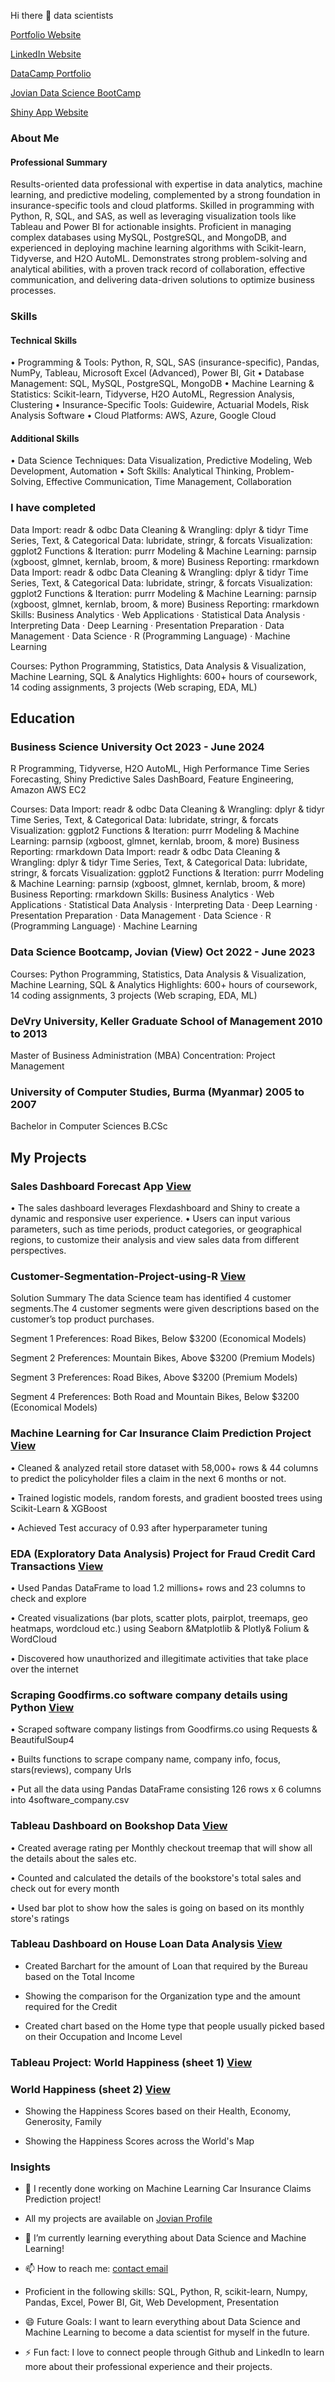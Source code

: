 Hi there 👋  data scientists

[Portfolio Website](https://www.datascienceportfol.io/tliman21)

[LinkedIn Website](https://www.linkedin.com/in/tin-nandar-liman/)

[DataCamp Portfolio](https://www.datacamp.com/portfolio/tinliman21)

[Jovian Data Science BootCamp](https://jovian.com/tinliman21)

[Shiny App Website](https://tinliman.shinyapps.io/sales_dashboard_forecast_app/)

### About Me

#### Professional Summary

Results-oriented data professional with expertise in data analytics, machine learning, and predictive modeling, complemented by a strong foundation in insurance-specific tools and cloud platforms. Skilled in programming with Python, R, SQL, and SAS, as well as leveraging visualization tools like Tableau and Power BI for actionable insights. Proficient in managing complex databases using MySQL, PostgreSQL, and MongoDB, and experienced in deploying machine learning algorithms with Scikit-learn, Tidyverse, and H2O AutoML. Demonstrates strong problem-solving and analytical abilities, with a proven track record of collaboration, effective communication, and delivering data-driven solutions to optimize business processes.


### Skills

#### Technical Skills
•	Programming & Tools: Python, R, SQL, SAS (insurance-specific), Pandas, NumPy, Tableau, Microsoft Excel (Advanced), Power BI, Git
•	Database Management: SQL, MySQL, PostgreSQL, MongoDB
•	Machine Learning & Statistics: Scikit-learn, Tidyverse, H2O AutoML, Regression Analysis, Clustering
•	Insurance-Specific Tools: Guidewire, Actuarial Models, Risk Analysis Software
•	Cloud Platforms: AWS, Azure, Google Cloud

#### Additional Skills
•	Data Science Techniques: Data Visualization, Predictive Modeling, Web Development, Automation
•	Soft Skills: Analytical Thinking, Problem-Solving, Effective Communication, Time Management, Collaboration

### I have completed
Data Import: readr & odbc
Data Cleaning & Wrangling: dplyr & tidyr
Time Series, Text, & Categorical Data: lubridate, stringr, & forcats
Visualization: ggplot2
Functions & Iteration: purrr
Modeling & Machine Learning: parnsip (xgboost, glmnet, kernlab, broom, & more)
Business Reporting: rmarkdown
Data Import: readr & odbc Data Cleaning & Wrangling: dplyr & tidyr Time Series, Text, & Categorical Data: lubridate, stringr, & forcats Visualization: ggplot2 Functions & Iteration: purrr Modeling & Machine Learning: parnsip (xgboost, glmnet, kernlab, broom, & more) Business Reporting: rmarkdown
Skills: Business Analytics · Web Applications · Statistical Data Analysis · Interpreting Data · Deep Learning · Presentation Preparation · Data Management · Data Science · R (Programming Language) · Machine Learning

Courses: Python Programming, Statistics, Data Analysis & Visualization, Machine Learning, SQL & Analytics
Highlights: 600+ hours of coursework, 14 coding assignments, 3 projects (Web scraping, EDA, ML)

## Education

### Business Science University                                                           Oct 2023 - June 2024
R Programming, Tidyverse, H2O AutoML, High Performance Time Series Forecasting, 
Shiny Predictive Sales DashBoard, Feature Engineering, Amazon AWS EC2

Courses:
Data Import: readr & odbc
Data Cleaning & Wrangling: dplyr & tidyr
Time Series, Text, & Categorical Data: lubridate, stringr, & forcats
Visualization: ggplot2
Functions & Iteration: purrr
Modeling & Machine Learning: parnsip (xgboost, glmnet, kernlab, broom, & more)
Business Reporting: rmarkdown
Data Import: readr & odbc Data Cleaning & Wrangling: dplyr & tidyr Time Series, Text, & Categorical Data: lubridate, stringr, & forcats Visualization: ggplot2 Functions & Iteration: purrr Modeling & Machine Learning: parnsip (xgboost, glmnet, kernlab, broom, & more) Business Reporting: rmarkdown
Skills: Business Analytics · Web Applications · Statistical Data Analysis · Interpreting Data · Deep Learning · Presentation Preparation · Data Management · Data Science · R (Programming Language) · Machine Learning

### Data Science Bootcamp, Jovian (View)                                                   Oct 2022 - June 2023
                                                                    
Courses: Python Programming, Statistics, Data Analysis & Visualization, Machine Learning, SQL & Analytics
Highlights: 600+ hours of coursework, 14 coding assignments, 3 projects (Web scraping, EDA, ML)

### DeVry University, Keller Graduate School of Management 	                                2010 to 2013
                                                                   
Master of Business Administration (MBA)
Concentration: Project Management

### University of Computer Studies, Burma (Myanmar)                                         2005 to 2007

Bachelor in Computer Sciences B.CSc

## My Projects

### Sales Dashboard Forecast App [View](https://github.com/tinliman/Sales-Dashboard-Forecast-App)

•	The sales dashboard leverages Flexdashboard and Shiny to create a dynamic and responsive user experience. 
•	Users can input various parameters, such as time periods, product categories, or geographical regions, to customize their analysis and view sales data from different perspectives. 

### Customer-Segmentation-Project-using-R [View](https://github.com/tinliman/Sales-Dashboard-Forecast-App)

Solution Summary
The data Science team has identified 4 customer segments.The 4 customer segments were given descriptions based on the customer’s top product purchases.

Segment 1 Preferences: Road Bikes, Below $3200 (Economical Models)

Segment 2 Preferences: Mountain Bikes, Above $3200 (Premium Models)

Segment 3 Preferences: Road Bikes, Above $3200 (Premium Models)

Segment 4 Preferences: Both Road and Mountain Bikes, Below $3200 (Economical Models)

### Machine Learning for Car Insurance Claim Prediction Project [View](https://github.com/tinliman/Car-Insurance-Claims-Prediction-Machine-Learning-Project)

•	Cleaned & analyzed retail store dataset with 58,000+ rows & 44 columns to predict the policyholder files a claim in the next 6 months or not.

•	Trained logistic models, random forests, and gradient boosted trees using Scikit-Learn & XGBoost

•	Achieved Test accuracy of 0.93 after hyperparameter tuning


### EDA (Exploratory Data Analysis) Project for Fraud Credit Card Transactions [View](https://github.com/tinliman/Exploratory-Data-Analysis-Project)

•	Used Pandas DataFrame to load 1.2 millions+ rows and 23 columns to check and explore 
  
•	Created visualizations (bar plots, scatter plots, pairplot, treemaps, geo heatmaps, wordcloud etc.) using Seaborn &Matplotlib & Plotly& Folium
& WordCloud
  
•	Discovered how unauthorized and illegitimate activities that take place over the internet

### Scraping Goodfirms.co software company details using Python [View](https://github.com/tinliman/Webscraping-project-using-Python)

•	Scraped software company listings from Goodfirms.co using Requests & BeautifulSoup4
  
•	Builts functions to scrape company name, company info, focus, stars(reviews), company Urls
  
•	Put all the data using Pandas DataFrame consisting 126 rows x 6 columns into 4software_company.csv

### Tableau Dashboard on Bookshop Data [View](https://public.tableau.com/app/profile/tin.liman/viz/BookshopAssignment_16713188435100/BookshopAssignment)

•	Created average rating per Monthly checkout treemap that will show all the details about the sales etc. 
  
•	Counted and calculated the details of the bookstore's total sales and check out for every month 
  
•	Used bar plot to show how the sales is going on based on its monthly store's ratings

### Tableau Dashboard on House Loan Data Analysis [View](https://public.tableau.com/app/profile/tin.liman/viz/HouseLoanDataAnalysis/Dashboard1)

* Created Barchart for the amount of Loan that required by the Bureau based on the Total Income
  
* Showing the comparison for the Organization type and the amount required for the Credit

* Created chart based on the Home type that people usually picked based on their Occupation and Income Level

### Tableau Project: World Happiness (sheet 1) [View](https://public.tableau.com/app/profile/tin.liman/viz/WorldHappiness_16518975948630/Dashboard1) 
### World Happiness (sheet 2) [View](https://public.tableau.com/app/profile/tin.liman/viz/JusttheData-WorldHappinessbyTinLiman/Sheet2)

- Showing the Happiness Scores based on their Health, Economy, Generosity, Family

- Showing the Happiness Scores across the World's Map

### Insights


- 🔭 I recently done working on Machine Learning Car Insurance Claims Prediction project! 

-  All my projects are available on [Jovian Profile](https://jovian.com/tinliman21)

- 🌱 I’m currently learning everything about Data Science and Machine Learning!

- 📫 How to reach me: [contact email](tinliman21@gmail.com)

- Proficient in the following skills: SQL, Python, R, scikit-learn, Numpy, Pandas, Excel, Power BI, Git, Web Development, Presentation

- 😄 Future Goals: I want to learn everything about Data Science and Machine Learning to become a data scientist for myself in the future.

- ⚡ Fun fact: I love to connect people through Github and LinkedIn to learn more about their professional experience and their projects.






